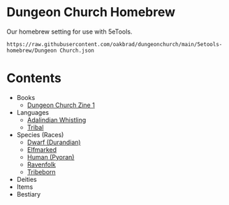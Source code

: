 # Dungeon Church Homebrew
Our homebrew setting for use with 5eTools.

```https://raw.githubusercontent.com/oakbrad/dungeonchurch/main/5etools-homebrew/Dungeon Church.json```
# Contents
* Books
    * [Dungeon Church Zine 1](https://www.dungeon.church/zine-no1/)
* Languages
    * [Adalindian Whistling](https://lore.dungeon.church/doc/hand-of-adalind-kFepjGY6vb)
    * [Tribal](https://lore.dungeon.church/doc/tribeborn-KVgPsdxk3f)
* Species (Races)
    * [Dwarf (Durandian)](https://lore.dungeon.church/doc/dwarf-durandian-UOdggQRi6Y)
    * [Elfmarked](https://lore.dungeon.church/doc/elfmarked-ohkfCOb0aT)
    * [Human (Pyoran)](https://lore.dungeon.church/doc/human-LMuc7qNrv4)
    * [Ravenfolk](https://lore.dungeon.church/doc/ravenfolk-2FqUStq1FR)
    * [Tribeborn](https://lore.dungeon.church/doc/tribeborn-KVgPsdxk3f)
* Deities
* Items
* Bestiary